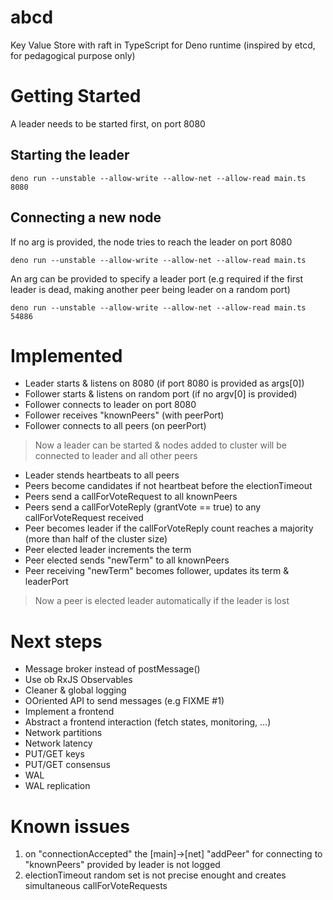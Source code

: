 # abcd

Key Value Store with raft in TypeScript for Deno runtime (inspired by etcd, for pedagogical purpose only)

# Getting Started

A leader needs to be started first, on port 8080

## Starting the leader

`deno run --unstable --allow-write --allow-net --allow-read main.ts 8080`

## Connecting a new node

If no arg is provided, the node tries to reach the leader on port 8080

`deno run --unstable --allow-write --allow-net --allow-read main.ts`

An arg can be provided to specify a leader port (e.g required if the first leader is dead, making another peer being leader on a random port)

`deno run --unstable --allow-write --allow-net --allow-read main.ts 54886`


# Implemented

- Leader starts & listens on 8080 (if port 8080 is provided as args[0])
- Follower starts & listens on random port (if no argv[0] is provided)
- Follower connects to leader on port 8080
- Follower receives "knownPeers" (with peerPort)
- Follower connects to all peers (on peerPort)

> Now a leader can be started & nodes added to cluster will be connected to leader and all other peers

- Leader stends heartbeats to all peers
- Peers become candidates if not heartbeat before the electionTimeout
- Peers send a callForVoteRequest to all knownPeers
- Peers send a callForVoteReply (grantVote == true) to any callForVoteRequest received
- Peer becomes leader if the callForVoteReply count reaches a majority (more than half of the cluster size)
- Peer elected leader increments the term
- Peer elected sends "newTerm" to all knownPeers
- Peer receiving "newTerm" becomes follower, updates its term & leaderPort

> Now a peer is elected leader automatically if the leader is lost


# Next steps

- Message broker instead of postMessage()
- Use ob RxJS Observables
- Cleaner & global logging
- OOriented API to send messages (e.g FIXME #1)
- Implement a frontend
- Abstract a frontend interaction (fetch states, monitoring, ...)
- Network partitions
- Network latency
- PUT/GET keys
- PUT/GET consensus
- WAL
- WAL replication

# Known issues

1. on "connectionAccepted" the [main]->[net] "addPeer" for connecting to "knownPeers" provided by leader is not logged
2. electionTimeout random set is not precise enought and creates simultaneous callForVoteRequests